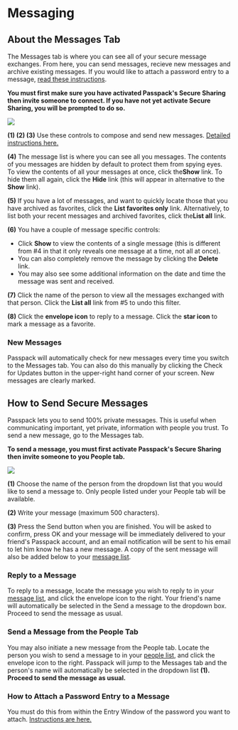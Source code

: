# Messaging



## **About the Messages Tab**

The Messages tab is where you can see all of your secure message exchanges. From here, you can send messages, recieve new messages and archive existing messages. If you would like to attach a password entry to a message, [read these instructions](https://support.passpack.com/hc/en-us/articles/200816660-Send-a-Copy-of-a-Password-Entry-to-Another-Passpack-Account).

**You must first make sure you have activated Passpack's Secure Sharing then invite someone to connect. If you have not yet activate Secure Sharing, you will be prompted to do so.**

![](.gitbook/assets/messagetab.jpg)

**\(1\) \(2\) \(3\)** Use these controls to compose and send new messages. [Detailed instructions here.](https://support.passpack.com/hc/en-us/articles/200248509-How-to-Send-Secure-Messages)

**\(4\)** The message list is where you can see all you messages. The contents of you messages are hidden by default to protect them from spying eyes. To view the contents of all your messages at once, click the**Show** link. To hide them all again, click the **Hide** link \(this will appear in alternative to the **Show** link\).

**\(5\)** If you have a lot of messages, and want to quickly locate those that you have archived as favorites, click the **List favorites only** link. Alternatively, to list both your recent messages and archived favorites, click the**List all** link.

**\(6\)** You have a couple of message specific controls:

* Click **Show** to view the contents of a single message \(this is different from \#4 in that it only reveals one message at a time, not all at once\).
* You can also completely remove the message by clicking the **Delete** link.
* You may also see some additional information on the date and time the message was sent and received.

**\(7\)** Click the name of the person to view all the messages exchanged with that person. Click the **List all** link from \#5 to undo this filter.

**\(8\)** Click the **envelope icon** to reply to a message. Click the **star icon** to mark a message as a favorite.

### New Messages

Passpack will automatically check for new messages every time you switch to the Messages tab. You can also do this manually by clicking the Check for Updates button in the upper-right hand corner of your screen. New messages are clearly marked.

## **How to Send Secure Messages**

Passpack lets you to send 100% private messages. This is useful when communicating important, yet private, information with people you trust. To send a new message, go to the Messages tab.

**To send a message, you must first activate Passpack's Secure Sharing then invite someone to you People tab.** 

![](.gitbook/assets/messagesend.jpg)

**\(1\)** Choose the name of the person from the dropdown list that you would like to send a message to. Only people listed under your People tab will be available.

**\(2\)** Write your message \(maximum 500 characters\).

**\(3\)** Press the Send button when you are finished. You will be asked to confirm, press OK and your message will be immediately delivered to your friend's Passpack account, and an email notification will be sent to his email to let him know he has a new message. A copy of the sent message will also be added below to your [message list](https://support.passpack.com/hc/en-us/articles/200730584-About-the-Messages-Tab). 

### Reply to a Message

To reply to a message, locate the message you wish to reply to in your [message list](https://support.passpack.com/hc/en-us/articles/200730584-About-the-Messages-Tab), and click the envelope icon to the right. Your friend's name will automatically be selected in the Send a message to the dropdown box. Proceed to send the message as usual.

### Send a Message from the People Tab

You may also initiate a new message from the People tab. Locate the person you wish to send a message to in your [people list](https://support.passpack.com/hc/en-us/articles/200673255-About-the-People-Tab), and click the envelope icon to the right. Passpack will jump to the Messages tab and the person's name will automatically be selected in the dropdown list **\(1\). Proceed to send the message as usual.**

### How to Attach a Password Entry to a Message

You must do this from within the Entry Window of the password you want to attach. [Instructions are here. ](https://support.passpack.com/hc/en-us/articles/200816660-Send-a-Copy-of-a-Password-Entry-to-Another-Passpack-Account)

